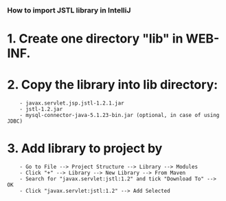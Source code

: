 ### How to import JSTL library in IntelliJ
   # 1. Create one directory "lib" in WEB-INF.
   # 2. Copy the library into lib directory:
        - javax.servlet.jsp.jstl-1.2.1.jar	
        - jstl-1.2.jar	
        - mysql-connector-java-5.1.23-bin.jar (optional, in case of using JDBC)
   # 3. Add library to project by
        - Go to File --> Project Structure --> Library --> Modules
        - Click "+" --> Library --> New Library --> From Maven
        - Search for "javax.servlet:jstl:1.2" and tick "Download To" --> OK
        - Click "javax.servlet:jstl:1.2" --> Add Selected
        

        
